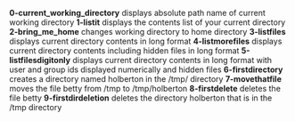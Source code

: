 **0-current_working_directory** displays absolute path name of current working directory
**1-listit** displays the contents list of your current directory
**2-bring_me_home** changes working directory to home directory
**3-listfiles** displays current directory contents in long format
**4-listmorefiles** displays current directory contents including hidden files in long format
**5-listfilesdigitonly** displays current directory contents in long format with user and group ids displayed numerically and hidden files
**6-firstdirectory** creates a directory named holberton in the /tmp/ directory
**7-movethatfile** moves the file betty from /tmp to /tmp/holberton
**8-firstdelete** deletes the file betty
**9-firstdirdeletion** deletes the directory holberton that is in the /tmp directory